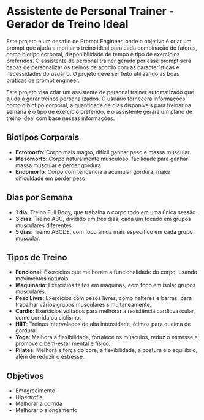 # Assistente de Personal Trainer - Gerador de Treino Ideal

Este projeto é um desafio de Prompt Engineer, onde o objetivo é criar um prompt que ajuda a montar o treino ideal para cada combinação de fatores, como biotipo corporal, disponibilidade de tempo e tipo de exercícios preferidos. O assistente de personal trainer gerado por esse prompt será capaz de personalizar os treinos de acordo com as características e necessidades do usuário. O projeto deve ser feito utilizando as boas práticas de prompt engineer.

Este projeto visa criar um assistente de personal trainer automatizado que ajuda a gerar treinos personalizados. O usuário fornecerá informações como o biotipo corporal, a quantidade de dias disponíveis para treinar na semana e o tipo de exercício preferido, e o assistente gerará um plano de treino ideal com base nessas informações.

## Biotipos Corporais
- **Ectomorfo**: Corpo mais magro, difícil ganhar peso e massa muscular.
- **Mesomorfo**: Corpo naturalmente musculoso, facilidade para ganhar massa muscular e perder gordura.
- **Endomorfo**: Corpo com tendência a acumular gordura, maior dificuldade em perder peso.

## Dias por Semana
- **1 dia**: Treino Full Body, que trabalha o corpo todo em uma única sessão.
- **3 dias**: Treino ABC, dividido em três dias, cada um focado em grupos musculares diferentes.
- **5 dias**: Treino ABCDE, com foco ainda mais específico em cada grupo muscular.

## Tipos de Treino
- **Funcional**: Exercícios que melhoram a funcionalidade do corpo, usando movimentos naturais.
- **Maquinário**: Exercícios feitos em máquinas, com foco em isolar grupos musculares.
- **Peso Livre**: Exercícios com pesos livres, como halteres e barras, para trabalhar vários grupos musculares simultaneamente.
- **Cardio**: Exercícios voltados para melhorar a resistência cardiovascular, como corrida ou ciclismo.
- **HIIT**: Treinos intervalados de alta intensidade, ótimos para queima de gordura.
- **Yoga**: Melhora a flexibilidade, fortalece os músculos, reduz o estresse e promove o bem-estar mental e físico.
- **Pilates**: Melhora a força do core, a flexibilidade, a postura e o equilíbrio, além de reduzir o estresse.

## Objetivos
- Emagrecimento
- Hipertrofia
- Melhorar a corrida
- Melhorar o alongamento
